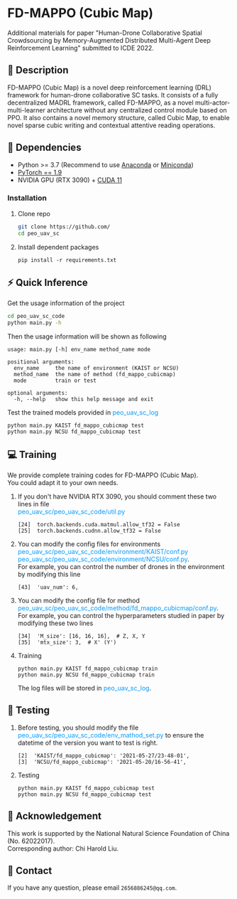 # FD-MAPPO (Cubic Map)
Additional materials for paper "Human-Drone Collaborative Spatial Crowdsourcing by Memory-Augmented 
Distributed Multi-Agent Deep Reinforcement Learning" submitted to ICDE 2022.
## :page_facing_up: Description
FD-MAPPO (Cubic Map) is a novel deep reinforcement learning (DRL) framework for human-drone collaborative SC tasks. It consists of a fully decentralized MADRL framework, called FD-MAPPO, as a novel multi-actor-multi-learner architecture without any centralized control module based on PPO. It also contains a novel memory structure, called Cubic Map, to enable novel sparse cubic writing and contextual attentive reading operations.
## :wrench: Dependencies
- Python >= 3.7 (Recommend to use [Anaconda](https://www.anaconda.com/download/#linux) or [Miniconda](https://docs.conda.io/en/latest/miniconda.html))
- [PyTorch == 1.9](https://pytorch.org/)
- NVIDIA GPU (RTX 3090) + [CUDA 11](https://developer.nvidia.com/cuda-downloads)
### Installation
1. Clone repo
    ```bash
    git clone https://github.com/
    cd peo_uav_sc
    ```
2. Install dependent packages
    ```
    pip install -r requirements.txt
    ```
## :zap: Quick Inference

Get the usage information of the project
```bash
cd peo_uav_sc_code
python main.py -h
```
Then the usage information will be shown as following
```
usage: main.py [-h] env_name method_name mode

positional arguments:
  env_name     the name of environment (KAIST or NCSU)
  method_name  the name of method (fd_mappo_cubicmap)
  mode         train or test
 
optional arguments:
  -h, --help   show this help message and exit
```
Test the trained models provided in <font color=#0099ff>peo_uav_sc_log</font>
```
python main.py KAIST fd_mappo_cubicmap test
python main.py NCSU fd_mappo_cubicmap test
```
## :computer: Training

We provide complete training codes for FD-MAPPO (Cubic Map).<br>
You could adapt it to your own needs.

1. If you don't have NVIDIA RTX 3090, you should comment these two lines in file<br>
<font color=#0099ff>peo_uav_sc/peo_uav_sc_code/util.py</font>
	```
	[24]  torch.backends.cuda.matmul.allow_tf32 = False
	[25]  torch.backends.cudnn.allow_tf32 = False
	```
2. You can modify the config files for environments<br>
<font color=#0099ff>peo_uav_sc/peo_uav_sc_code/environment/KAIST/conf.py</font><br>
<font color=#0099ff>peo_uav_sc/peo_uav_sc_code/environment/NCSU/conf.py</font>.<br>
For example, you can control the number of drones in the environment by modifying this line
	```
	[43]  'uav_num': 6,
	```
3. You can modify the config file for method<br>
<font color=#0099ff>peo_uav_sc/peo_uav_sc_code/method/fd_mappo_cubicmap/conf.py</font>.<br>
For example, you can control the hyperparameters studied in paper by modifying these two lines
	```
	[34]  'M_size': [16, 16, 16],  # Z, X, Y
	[35]  'mtx_size': 3,  # X' (Y')
	```
4. Training
	```
	python main.py KAIST fd_mappo_cubicmap train
	python main.py NCSU fd_mappo_cubicmap train
	```
	The log files will be stored in <font color=#0099ff>peo_uav_sc_log</font>.
## :checkered_flag: Testing
1. Before testing, you should modify the file <font color=#0099ff>peo_uav_sc/peo_uav_sc_code/env_mathod_set.py</font> to ensure the datetime of the version you want to test is right.
	```
	[2]  'KAIST/fd_mappo_cubicmap': '2021-05-27/23-48-01',
	[3]  'NCSU/fd_mappo_cubicmap': '2021-05-20/16-56-41',
	```
2. Testing
	```
	python main.py KAIST fd_mappo_cubicmap test
	python main.py NCSU fd_mappo_cubicmap test
	```
## :scroll: Acknowledgement

This work is supported by the National Natural Science Foundation of China (No. 62022017). 
<br>
Corresponding author: Chi Harold Liu.

## :e-mail: Contact

If you have any question, please email `2656886245@qq.com`.

